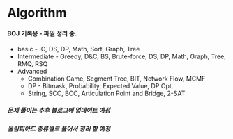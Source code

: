 # Algorithm

#### BOJ 기록용 - 파일 정리 중.

- basic - IO, DS, DP, Math, Sort, Graph, Tree
- Intermediate - Greedy, D&C, BS, Brute-force, DS, DP, Math, Graph, Tree, RMQ, RSQ
- Advanced
  - Combination Game, Segment Tree, BIT, Network Flow, MCMF
  - DP - Bitmask, Probability, Expected Value, DP Opt.
  - String, SCC, BCC, Articulation Point and Bridge, 2-SAT

##### 문제 풀이는 추후 블로그에 업데이트 예정

##### 올림피아드 종류별로 풀어서 정리 할 예정

